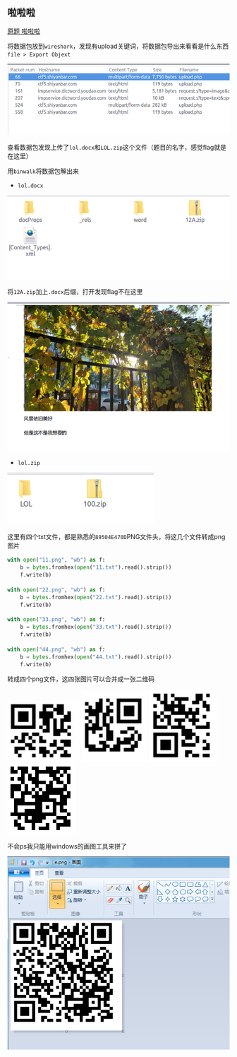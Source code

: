 ## 啦啦啦

[原题 啦啦啦](http://www.shiyanbar.com/ctf/2024)

将数据包放到`wireshark`，发现有upload关键词，将数据包导出来看看是什么东西 `file > Export Objext`

![](image/wireshark1.png)

查看数据包发现上传了`lol.docx`和`LOL.zip`这个文件（题目的名字，感觉flag就是在这里）

用`binwalk`将数据包解出来

- `lol.docx`

![](image/upload_lol.docx.png)

将`12A.zip`加上`.docx`后缀，打开发现flag不在这里

![](image/lol.docx.png)


- `lol.zip`

![](image/upload_lol.zip.png)

这里有四个txt文件，都是熟悉的`89504E470D`PNG文件头，将这几个文件转成png图片


```python
with open("11.png", "wb") as f:
    b = bytes.fromhex(open("11.txt").read().strip())
    f.write(b)

with open("22.png", "wb") as f:
    b = bytes.fromhex(open("22.txt").read().strip())
    f.write(b)

with open("33.png", "wb") as f:
    b = bytes.fromhex(open("33.txt").read().strip())
    f.write(b)

with open("44.png", "wb") as f:
    b = bytes.fromhex(open("44.txt").read().strip())
    f.write(b)
```

转成四个png文件，这四张图片可以合并成一张二维码

![](image/11.png)
![](image/22.png)
![](image/33.png)
![](image/44.png)


不会ps我只能用windows的画图工具来拼了

![](image/画图.png)
